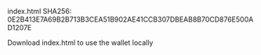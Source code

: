 index.html SHA256: 0E2B413E7A69B2B713B3CEA51B902AE41CCB307DBEAB8B70CD876E500AD1207E

Download index.html to use the wallet locally